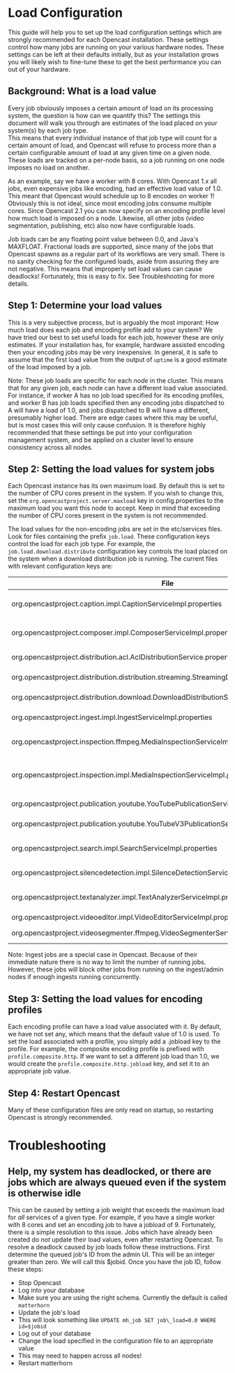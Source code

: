Load Configuration
===================

This guide will help you to set up the load configuration settings which are strongly recommended for each Opencast 
installation.  These settings control how many jobs are running on your various hardware nodes.  These settings can be
left at their defaults initially, but as your installation grows you will likely wish to fine-tune these to get the best
performance you can out of your hardware.

Background: What is a load value
--------------------------------

Every job obviously imposes a certain amount of load on its processing system, the question is how can we quantify this?
The settings this document will walk you through are estimates of the load placed on your system(s) by each job type.  
This means that every individual instance of that job type will count for a certain amount of load, and Opencast will
refuse to process more than a certain configurable amount of load at any given time on a given node.  These loads are 
tracked on a per-node basis, so a job running on one node imposes no load on another.

As an example, say we have a worker with 8 cores.  With Opencast 1.x all jobs, even expensive jobs like encoding, had an
effective load value of 1.0.  This meant that Opencast would schedule up to 8 encodes on worker 1! Obviously this is not 
ideal, since most encoding jobs consume multiple cores.  Since Opencast 2.1 you can now specify on an encoding profile 
level how much load is imposed on a node.  Likewise, all other jobs (video segmentation, publishing, etc) also now have
configurable loads.

Job loads can be any floating point value between 0.0, and Java's MAXFLOAT.  Fractional loads are supported, since many
of the jobs that Opencast spawns as a regular part of its workflows are very small.  There is no sanity checking for the
configured loads, aside from assuring they are not negative.  This means that improperly set load values can cause
deadlocks!  Fortunately, this is easy to fix.  See Troubleshooting for more details.

Step 1: Determine your load values
----------------------------------

This is a very subjective process, but is arguably the most imporant: How much load does each job and encoding profile
add to your system? We have tried our best to set useful loads for each job, however these are only estimates.  If your
installation has, for example, hardware assisted encoding then your encoding jobs may be very inexpensive.  In general, 
it is safe to assume that the first load value from the output of `uptime` is a good estimate of the load imposed by a 
job.

Note: These job loads are specific for each *node* in the cluster.  This means that for any given job, each node can 
have a different load value associated.  For instance, if worker A has no job load specified for its encoding profiles, 
and worker B has job loads specified then any encoding jobs dispatched to A will have a load of 1.0, and jobs dispatched
to B will have a different, presumably higher load.  There are edge cases where this may be useful, but is most cases 
this will only cause confusion.  It is therefore highly recommended that these settings be put into your configuration 
management system, and be applied on a cluster level to ensure consistency across all nodes.

Step 2: Setting the load values for system jobs
-----------------------------------------------

Each Opencast instance has its own maximum load.  By default this is set to the number of CPU cores present in the 
system.  If you wish to change this, set the `org.opencastproject.server.maxload` key in config.properties to the 
maximum load you want this node to accept.  Keep in mind that exceeding the number of CPU cores present in the system is
not recommended.

The load values for the non-encoding jobs are set in the etc/services files.  Look for files containing the prefix 
`job.load`.  These configuration keys control the load for each job type.  For example, the 
`job.load.download.distribute` configuration key controls the load placed on the system when a download distribution job
is running.  The current files with relevant configuration keys are:

|File|Controls|
|----|--------|
|org.opencastproject.caption.impl.CaptionServiceImpl.properties|Caption convertion services|
|org.opencastproject.composer.impl.ComposerServiceImpl.properties|Caption embedding services|
|org.opencastproject.distribution.acl.AclDistributionService.properties|ACL file distribution|
|org.opencastproject.distribution.distribution.streaming.StreamingDistributionService.properties|Streaming distribution|
|org.opencastproject.distribution.download.DownloadDistributionServiceImpl.properties|Download distribution|
|org.opencastproject.ingest.impl.IngestServiceImpl.properties|Ingest services|
|org.opencastproject.inspection.ffmpeg.MediaInspectionServiceImpl.properties|Media inspection using ffmpeg|
|org.opencastproject.inspection.impl.MediaInspectionServiceImpl.properties|Media inspection using mediainfo|
|org.opencastproject.publication.youtube.YouTubePublicationServiceImpl.properties|Youtube distribution|
|org.opencastproject.publication.youtube.YouTubeV3PublicationServiceImpl.properties|Youtube distribution|
|org.opencastproject.search.impl.SearchServiceImpl.properties|Matterhorn engage index jobs|
|org.opencastproject.silencedetection.impl.SilenceDetectionServiceImpl.properties|Silence detection|
|org.opencastproject.textanalyzer.impl.TextAnalyzerServiceImpl.properties|Text analysis, including slide OCR|
|org.opencastproject.videoeditor.impl.VideoEditorServiceImpl.properties|Video editor|
|org.opencastproject.videosegmenter.ffmpeg.VideoSegmenterServiceImpl.properties|Video segmentation|

Note: Ingest jobs are a special case in Opencast.  Because of their immediate nature there is no way to limit the 
number of running jobs.  However, these jobs will block other jobs from running on the ingest/admin nodes if enough 
ingests running concurrently.

Step 3: Setting the load values for encoding profiles
-----------------------------------------------------

Each encoding profile can have a load value associated with it.  By default, we have not set any, which means that the 
default value of 1.0 is used.  To set the load associated with a profile, you simply add a .jobload key to the profile.
For example, the composite encoding profile is prefixed with `profile.composite.http`.  If we want to set a different 
job load than 1.0, we would create the `profile.composite.http.jobload` key, and set it to an appropriate job value.

Step 4: Restart Opencast
--------------------------

Many of these configuration files are only read on startup, so restarting Opencast is strongly recommended.

Troubleshooting
===============

Help, my system has deadlocked, or there are jobs which are always queued even if the system is otherwise idle
--------------------------------------------------------------------------------------------------------------

This can be caused by setting a job weight that exceeds the maximum load for *all* services of a given type.  For 
example, if you have a single worker with 8 cores and set an encoding job to have a jobload of 9.  Fortunately, there is
a simple resolution to this issue.  Jobs which have already been created do *not* update their load values, even after 
restarting Opencast.  To resolve a deadlock caused by job loads follow these instructions.  First determine the
queued job's ID from the admin UI.  This will be an integer greater than zero.  We will call this $jobid.  Once you have
the job ID, follow these steps:

 * Stop Opencast
 * Log into your database
 * Make sure you are using the right schema.  Currently the default is called `matterhorn`
 * Update the job's load
  * This will look something like `UPDATE mh_job SET job\_load=0.0 WHERE id=$jobid`
 * Log out of your database
 * Change the load specified in the configuration file to an appropriate value
  * This may need to happen across all nodes!
 * Restart matterhorn
